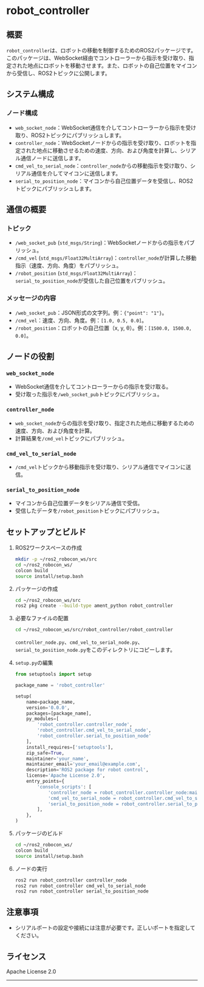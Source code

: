 # robot_controller

## 概要
`robot_controller`は、ロボットの移動を制御するためのROS2パッケージです。このパッケージは、WebSocket経由でコントローラーから指示を受け取り、指定された地点にロボットを移動させます。また、ロボットの自己位置をマイコンから受信し、ROS2トピックに公開します。

## システム構成
### ノード構成
- `web_socket_node`：WebSocket通信を介してコントローラーから指示を受け取り、ROS2トピックにパブリッシュします。
- `controller_node`：WebSocketノードからの指示を受け取り、ロボットを指定された地点に移動させるための速度、方向、および角度を計算し、シリアル通信ノードに送信します。
- `cmd_vel_to_serial_node`：`controller_node`からの移動指示を受け取り、シリアル通信を介してマイコンに送信します。
- `serial_to_position_node`：マイコンから自己位置データを受信し、ROS2トピックにパブリッシュします。

## 通信の概要
### トピック
- `/web_socket_pub` (`std_msgs/String`)：WebSocketノードからの指示をパブリッシュ。
- `/cmd_vel` (`std_msgs/Float32MultiArray`)：`controller_node`が計算した移動指示（速度、方向、角度）をパブリッシュ。
- `/robot_position` (`std_msgs/Float32MultiArray`)：`serial_to_position_node`が受信した自己位置をパブリッシュ。

### メッセージの内容
- `/web_socket_pub`：JSON形式の文字列。例：`{"point": "1"}`。
- `/cmd_vel`：速度、方向、角度。例：`[1.0, 0.5, 0.0]`。
- `/robot_position`：ロボットの自己位置（x, y, θ）。例：`[1500.0, 1500.0, 0.0]`。

## ノードの役割
### `web_socket_node`
- WebSocket通信を介してコントローラーからの指示を受け取る。
- 受け取った指示を`/web_socket_pub`トピックにパブリッシュ。

### `controller_node`
- `web_socket_node`からの指示を受け取り、指定された地点に移動するための速度、方向、および角度を計算。
- 計算結果を`/cmd_vel`トピックにパブリッシュ。

### `cmd_vel_to_serial_node`
- `/cmd_vel`トピックから移動指示を受け取り、シリアル通信でマイコンに送信。

### `serial_to_position_node`
- マイコンから自己位置データをシリアル通信で受信。
- 受信したデータを`/robot_position`トピックにパブリッシュ。

## セットアップとビルド
1. ROS2ワークスペースの作成
    ```bash
    mkdir -p ~/ros2_robocon_ws/src
    cd ~/ros2_robocon_ws/
    colcon build
    source install/setup.bash
    ```

2. パッケージの作成
    ```bash
    cd ~/ros2_robocon_ws/src
    ros2 pkg create --build-type ament_python robot_controller
    ```

3. 必要なファイルの配置
    ```bash
    cd ~/ros2_robocon_ws/src/robot_controller/robot_controller
    ```

    `controller_node.py`、`cmd_vel_to_serial_node.py`、`serial_to_position_node.py`をこのディレクトリにコピーします。

4. `setup.py`の編集
    ```python
    from setuptools import setup

    package_name = 'robot_controller'

    setup(
        name=package_name,
        version='0.0.0',
        packages=[package_name],
        py_modules=[
            'robot_controller.controller_node',
            'robot_controller.cmd_vel_to_serial_node',
            'robot_controller.serial_to_position_node'
        ],
        install_requires=['setuptools'],
        zip_safe=True,
        maintainer='your_name',
        maintainer_email='your_email@example.com',
        description='ROS2 package for robot control',
        license='Apache License 2.0',
        entry_points={
            'console_scripts': [
                'controller_node = robot_controller.controller_node:main',
                'cmd_vel_to_serial_node = robot_controller.cmd_vel_to_serial_node:main',
                'serial_to_position_node = robot_controller.serial_to_position_node:main'
            ],
        },
    )
    ```

5. パッケージのビルド
    ```bash
    cd ~/ros2_robocon_ws/
    colcon build
    source install/setup.bash
    ```

6. ノードの実行
    ```bash
    ros2 run robot_controller controller_node
    ros2 run robot_controller cmd_vel_to_serial_node
    ros2 run robot_controller serial_to_position_node
    ```

## 注意事項
- シリアルポートの設定や接続には注意が必要です。正しいポートを指定してください。

## ライセンス
Apache License 2.0

---

